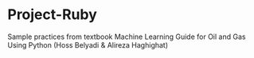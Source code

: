 # Project-Ruby

Sample practices from textbook Machine Learning Guide for Oil and Gas Using Python (Hoss Belyadi & Alireza Haghighat)
